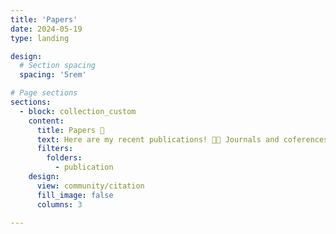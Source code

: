 ```yaml
---
title: 'Papers'
date: 2024-05-19
type: landing

design:
  # Section spacing
  spacing: '5rem'

# Page sections
sections:
  - block: collection_custom
    content:
      title: Papers 📝
      text: Here are my recent publications! 📘📖 Journals and coferences.
      filters:
        folders:
          - publication
    design:
      view: community/citation
      fill_image: false
      columns: 3

---
```

